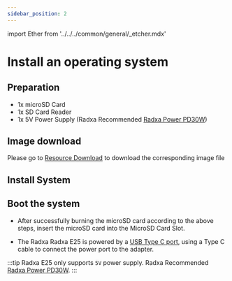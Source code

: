 ```yaml
---
sidebar_position: 2
---
```


import Ether from '../../../common/general/\_etcher.mdx'

# Install an operating system

## Preparation

- 1x microSD Card
- 1x SD Card Reader
- 1x 5V Power Supply (Radxa Recommended [Radxa Power PD30W](/rock3/e25/accessories/pd_30w))

## Image download

Please go to [Resource Download](/rock3/images) to download the corresponding image file

## Install System

<Ether model="e25" />

## Boot the system

- After successfully burning the microSD card according to the above steps, insert the microSD card into the MicroSD Card Slot.

- The Radxa Radxa E25 is powered by a [USB Type C port](/rock3/e25/README), using a Type C cable to connect the power port to the adapter.

:::tip
Radxa E25 only supports `5V` power supply. Radxa Recommended [Radxa Power PD30W](/rock3/e25/accessories/pd_30w).
:::

